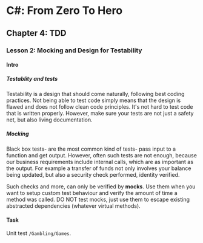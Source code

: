 # C#: From Zero To Hero
## Chapter 4: TDD
### Lesson 2: Mocking and Design for Testability

#### Intro
##### Testablity and tests
Testability is a design that should come naturally, following best coding practices. 
Not being able to test code simply means that the design is flawed and does not follow clean code principles.
It's not hard to test code that is written properly. However, make sure your tests are not just a safety net, but also living documentation.

##### Mocking
Black box tests- are the most common kind of tests- pass input to a function and get output.
However, often such tests are not enough, because our business requirements include internal calls, which are as important as the output.
For example a transfer of funds not only involves your balance being updated, but also a security check performed, identity verified.

Such checks and more, can only be verified by **mocks**. Use them when you want to setup custom test behaviour and verify the amount of time a method was called.
DO NOT test mocks, just use them to escape existing abstracted dependencies (whatever virtual methods).

#### Task
Unit test ``/Gambling/Games``.